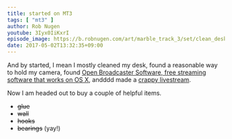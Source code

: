 ```yaml
---
title: started on MT3
tags: [ "mt3" ]
author: Rob Nugen
youtube: 3Iyx0IiKxrI
episode_image: https://b.robnugen.com/art/marble_track_3/set/clean_desk_02_may_2017.png
date: 2017-05-02T13:32:35+09:00
---
```


And by started, I mean I mostly cleaned my desk, found a reasonable
way to hold my camera, found
[Open Broadcaster Software, free streaming software that works on OS X](https://obsproject.com/),
andddd made a [crappy livestream](https://youtu.be/3Iyx0IiKxrI).

Now I am headed out to buy a couple of helpful items.

* ~~glue~~
* ~~wall~~
* ~~hooks~~
* ~~bearings~~  (yay!)




